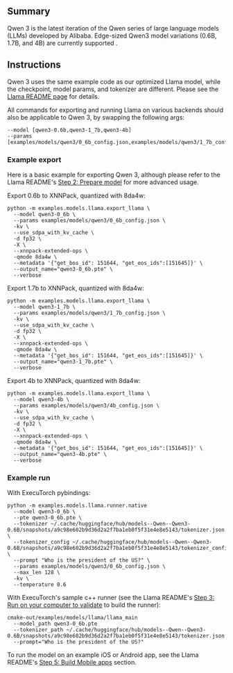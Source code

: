 ## Summary
Qwen 3 is the latest iteration of the Qwen series of large language models (LLMs) developed by Alibaba. Edge-sized Qwen3 model variations (0.6B, 1.7B, and 4B) are currently supported .

## Instructions

Qwen 3 uses the same example code as our optimized Llama model, while the checkpoint, model params, and tokenizer are different. Please see the [Llama README page](../llama/README.md) for details.

All commands for exporting and running Llama on various backends should also be applicable to Qwen 3, by swapping the following args:
```
--model [qwen3-0.6b,qwen3-1_7b,qwen3-4b]
--params [examples/models/qwen3/0_6b_config.json,examples/models/qwen3/1_7b_config.json,examples/models/qwen3/4b_config.json]
```

### Example export
Here is a basic example for exporting Qwen 3, although please refer to the Llama README's [Step 2: Prepare model](../llama/README.md#step-2-prepare-model) for more advanced usage.

Export 0.6b to XNNPack, quantized with 8da4w:
```
python -m examples.models.llama.export_llama \
  --model qwen3-0_6b \
  --params examples/models/qwen3/0_6b_config.json \
  -kv \
  --use_sdpa_with_kv_cache \
  -d fp32 \
  -X \
  --xnnpack-extended-ops \
  -qmode 8da4w \
  --metadata '{"get_bos_id": 151644, "get_eos_ids":[151645]}' \
  --output_name="qwen3-0_6b.pte" \
  --verbose
```

Export 1.7b to XNNPack, quantized with 8da4w:
```
python -m examples.models.llama.export_llama \
  --model qwen3-1_7b \
  --params examples/models/qwen3/1_7b_config.json \
  -kv \
  --use_sdpa_with_kv_cache \
  -d fp32 \
  -X \
  --xnnpack-extended-ops \
  -qmode 8da4w \
  --metadata '{"get_bos_id": 151644, "get_eos_ids":[151645]}' \
  --output_name="qwen3-1_7b.pte" \
  --verbose
```

Export 4b to XNNPack, quantized with 8da4w:
```
python -m examples.models.llama.export_llama \
  --model qwen3-4b \
  --params examples/models/qwen3/4b_config.json \
  -kv \
  --use_sdpa_with_kv_cache \
  -d fp32 \
  -X \
  --xnnpack-extended-ops \
  -qmode 8da4w \
  --metadata '{"get_bos_id": 151644, "get_eos_ids":[151645]}' \
  --output_name="qwen3-4b.pte" \
  --verbose
```

### Example run
With ExecuTorch pybindings:
```
python -m examples.models.llama.runner.native
  --model qwen3-0_6b \
  --pte qwen3-0_6b.pte \
  --tokenizer ~/.cache/huggingface/hub/models--Qwen--Qwen3-0.6B/snapshots/a9c98e602b9d36d2a2f7ba1eb0f5f31e4e8e5143/tokenizer.json \
  --tokenizer_config ~/.cache/huggingface/hub/models--Qwen--Qwen3-0.6B/snapshots/a9c98e602b9d36d2a2f7ba1eb0f5f31e4e8e5143/tokenizer_config.json \
  --prompt "Who is the president of the US?" \
  --params examples/models/qwen3/0_6b_config.json \
  --max_len 128 \
  -kv \
  --temperature 0.6
```

With ExecuTorch's sample c++ runner (see the Llama README's [Step 3: Run on your computer to validate](../llama/README.md#step-3-run-on-your-computer-to-validate) to build the runner):
```
cmake-out/examples/models/llama/llama_main
  --model_path qwen3-0_6b.pte
  --tokenizer_path ~/.cache/huggingface/hub/models--Qwen--Qwen3-0.6B/snapshots/a9c98e602b9d36d2a2f7ba1eb0f5f31e4e8e5143/tokenizer.json
  --prompt="Who is the president of the US?"
```

To run the model on an example iOS or Android app, see the Llama README's [Step 5: Build Mobile apps](../llama/README.md#step-5-build-mobile-apps) section.
